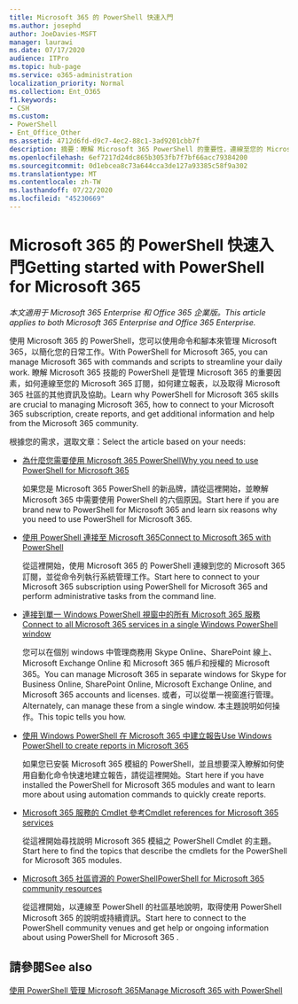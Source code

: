 ```yaml
---
title: Microsoft 365 的 PowerShell 快速入門
ms.author: josephd
author: JoeDavies-MSFT
manager: laurawi
ms.date: 07/17/2020
audience: ITPro
ms.topic: hub-page
ms.service: o365-administration
localization_priority: Normal
ms.collection: Ent_O365
f1.keywords:
- CSH
ms.custom:
- PowerShell
- Ent_Office_Other
ms.assetid: 4712d6fd-d9c7-4ec2-88c1-3ad9201cbb7f
description: 摘要：瞭解 Microsoft 365 PowerShell 的重要性，連線至您的 Microsoft 365 租使用者，並取得協助。
ms.openlocfilehash: 6ef7217d24dc865b3053fb7f7bf66acc79384200
ms.sourcegitcommit: 0d1ebcea8c73a644cca3de127a93385c58f9a302
ms.translationtype: MT
ms.contentlocale: zh-TW
ms.lasthandoff: 07/22/2020
ms.locfileid: "45230669"
---
```

# <a name="getting-started-with-powershell-for-microsoft-365"></a><span data-ttu-id="735f4-103">Microsoft 365 的 PowerShell 快速入門</span><span class="sxs-lookup"><span data-stu-id="735f4-103">Getting started with PowerShell for Microsoft 365</span></span>

<span data-ttu-id="735f4-104">*本文適用于 Microsoft 365 Enterprise 和 Office 365 企業版。*</span><span class="sxs-lookup"><span data-stu-id="735f4-104">*This article applies to both Microsoft 365 Enterprise and Office 365 Enterprise.*</span></span>

<span data-ttu-id="735f4-105">使用 Microsoft 365 的 PowerShell，您可以使用命令和腳本來管理 Microsoft 365，以簡化您的日常工作。</span><span class="sxs-lookup"><span data-stu-id="735f4-105">With PowerShell for Microsoft 365, you can manage Microsoft 365 with commands and scripts to streamline your daily work.</span></span> <span data-ttu-id="735f4-106">瞭解 Microsoft 365 技能的 PowerShell 是管理 Microsoft 365 的重要因素，如何連線至您的 Microsoft 365 訂閱，如何建立報表，以及取得 Microsoft 365 社區的其他資訊及協助。</span><span class="sxs-lookup"><span data-stu-id="735f4-106">Learn why PowerShell for Microsoft 365 skills are crucial to managing Microsoft 365, how to connect to your Microsoft 365 subscription, create reports, and get additional information and help from the Microsoft 365 community.</span></span>
  
<span data-ttu-id="735f4-107">根據您的需求，選取文章：</span><span class="sxs-lookup"><span data-stu-id="735f4-107">Select the article based on your needs:</span></span>
  
- [<span data-ttu-id="735f4-108">為什麼您需要使用 Microsoft 365 PowerShell</span><span class="sxs-lookup"><span data-stu-id="735f4-108">Why you need to use PowerShell for Microsoft 365</span></span>](why-you-need-to-use-office-365-powershell.md)
    
    <span data-ttu-id="735f4-109">如果您是 Microsoft 365 PowerShell 的新品牌，請從這裡開始，並瞭解 Microsoft 365 中需要使用 PowerShell 的六個原因。</span><span class="sxs-lookup"><span data-stu-id="735f4-109">Start here if you are brand new to PowerShell for Microsoft 365 and learn six reasons why you need to use PowerShell for Microsoft 365.</span></span> 
    
- [<span data-ttu-id="735f4-110">使用 PowerShell 連接至 Microsoft 365</span><span class="sxs-lookup"><span data-stu-id="735f4-110">Connect to Microsoft 365 with PowerShell</span></span>](connect-to-office-365-powershell.md)
    
    <span data-ttu-id="735f4-111">從這裡開始，使用 Microsoft 365 的 PowerShell 連線到您的 Microsoft 365 訂閱，並從命令列執行系統管理工作。</span><span class="sxs-lookup"><span data-stu-id="735f4-111">Start here to connect to your Microsoft 365 subscription using PowerShell for Microsoft 365 and perform administrative tasks from the command line.</span></span>
    
- [<span data-ttu-id="735f4-112">連接到單一 Windows PowerShell 視窗中的所有 Microsoft 365 服務</span><span class="sxs-lookup"><span data-stu-id="735f4-112">Connect to all Microsoft 365 services in a single Windows PowerShell window</span></span>](connect-to-all-office-365-services-in-a-single-windows-powershell-window.md)
    
    <span data-ttu-id="735f4-113">您可以在個別 windows 中管理商務用 Skype Online、SharePoint 線上、Microsoft Exchange Online 和 Microsoft 365 帳戶和授權的 Microsoft 365。</span><span class="sxs-lookup"><span data-stu-id="735f4-113">You can manage Microsoft 365 in separate windows for Skype for Business Online, SharePoint Online, Microsoft Exchange Online, and Microsoft 365 accounts and licenses.</span></span> <span data-ttu-id="735f4-114">或者，可以從單一視窗進行管理。</span><span class="sxs-lookup"><span data-stu-id="735f4-114">Alternately, can manage these from a single window.</span></span> <span data-ttu-id="735f4-115">本主題說明如何操作。</span><span class="sxs-lookup"><span data-stu-id="735f4-115">This topic tells you how.</span></span>
    
- [<span data-ttu-id="735f4-116">使用 Windows PowerShell 在 Microsoft 365 中建立報告</span><span class="sxs-lookup"><span data-stu-id="735f4-116">Use Windows PowerShell to create reports in Microsoft 365</span></span>](use-windows-powershell-to-create-reports-in-office-365.md)
    
    <span data-ttu-id="735f4-117">如果您已安裝 Microsoft 365 模組的 PowerShell，並且想要深入瞭解如何使用自動化命令快速地建立報告，請從這裡開始。</span><span class="sxs-lookup"><span data-stu-id="735f4-117">Start here if you have installed the PowerShell for Microsoft 365 modules and want to learn more about using automation commands to quickly create reports.</span></span> 
    
- [<span data-ttu-id="735f4-118">Microsoft 365 服務的 Cmdlet 參考</span><span class="sxs-lookup"><span data-stu-id="735f4-118">Cmdlet references for Microsoft 365 services</span></span>](cmdlet-references-for-office-365-services.md)
    
    <span data-ttu-id="735f4-119">從這裡開始尋找說明 Microsoft 365 模組之 PowerShell Cmdlet 的主題。</span><span class="sxs-lookup"><span data-stu-id="735f4-119">Start here to find the topics that describe the cmdlets for the PowerShell for Microsoft 365 modules.</span></span>
    
- [<span data-ttu-id="735f4-120">Microsoft 365 社區資源的 PowerShell</span><span class="sxs-lookup"><span data-stu-id="735f4-120">PowerShell for Microsoft 365 community resources</span></span>](office-365-powershell-community-resources.md)
    
    <span data-ttu-id="735f4-121">從這裡開始，以連線至 PowerShell 的社區基地說明，取得使用 PowerShell Microsoft 365 的說明或持續資訊。</span><span class="sxs-lookup"><span data-stu-id="735f4-121">Start here to connect to the PowerShell community venues and get help or ongoing information about using PowerShell for Microsoft 365 .</span></span>
    
## <a name="see-also"></a><span data-ttu-id="735f4-122">請參閱</span><span class="sxs-lookup"><span data-stu-id="735f4-122">See also</span></span>

[<span data-ttu-id="735f4-123">使用 PowerShell 管理 Microsoft 365</span><span class="sxs-lookup"><span data-stu-id="735f4-123">Manage Microsoft 365 with PowerShell</span></span>](manage-office-365-with-office-365-powershell.md)

